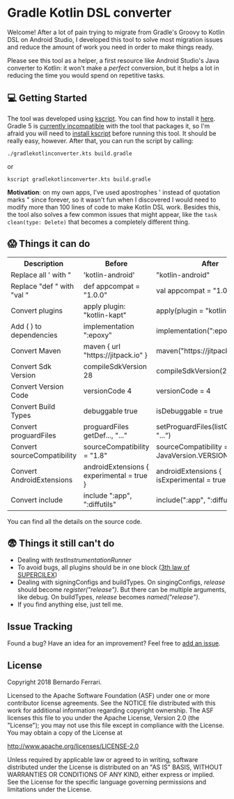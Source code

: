 Gradle Kotlin DSL converter
=================

Welcome! After a lot of pain trying to migrate from Gradle's Groovy to Kotlin DSL on Android Studio, I developed this tool to solve most migration issues and reduce the amount of work you need in order to make things ready.

Please see this tool as a helper, a first resource like Android Studio's Java converter to Kotlin: it won't make a _perfect_ conversion, but it helps a lot in reducing the time you would spend on repetitive tasks.


💻 Getting Started
---------------

The tool was developed using [kscript](https://github.com/holgerbrandl/kscript). You can find how to install it [here](https://github.com/holgerbrandl/kscript#installation). 
Gradle 5 is [currently incompatible](https://github.com/holgerbrandl/kscript/issues/197) with the tool that packages it, so I'm afraid you will need to [install kscript](https://github.com/holgerbrandl/kscript#installation) before running this tool. It should be really easy, however. After that, you can run the script by calling:

```
./gradlekotlinconverter.kts build.gradle
```
or 
```
kscript gradlekotlinconverter.kts build.gradle
```

**Motivation**: on my own apps, I've used apostrophes \' instead of quotation marks \" since forever, so it wasn't fun when I discovered I would need to modify more than 100 lines of code to make Kotlin DSL work. Besides this, the tool also solves a few common issues that might appear, like the ```task clean(type: Delete)``` that becomes a completely different thing.


😱 Things it can do
---------------

<table>
    <th>Description</th>
    <th>Before</th>
    <th>After</th>
    <tr>
        <td>Replace all ' with "</td>
        <td>'kotlin-android'</td>
        <td>"kotlin-android"</td>
    </tr>
    <tr>
        <td>Replace "def " with "val "</td>
        <td>def appcompat = "1.0.0"</td>
        <td>val appcompat = "1.0.0"</td>
    </tr>
    <tr>
        <td>Convert plugins</td>
        <td>apply plugin: "kotlin-kapt"</td>
        <td>apply(plugin = "kotlin-kapt")</td>
    </tr>
    <tr>
        <td>Add ( ) to dependencies</td>
        <td>implementation ":epoxy"</td>
        <td>implementation(":epoxy")</td>
    </tr>
    <tr>
        <td>Convert Maven</td>
        <td>maven { url "https://jitpack.io" }</td>
        <td>maven("https://jitpack.io")</td>
    </tr>
    <tr>
        <td>Convert Sdk Version</td>
        <td>compileSdkVersion 28</td>
        <td>compileSdkVersion(28)</td>
    </tr>
    <tr>
        <td>Convert Version Code</td>
        <td>versionCode 4</td>
        <td>versionCode = 4</td>
    </tr>
    <tr>
        <td>Convert Build Types</td>
        <td>debuggable true</td>
        <td>isDebuggable = true</td>
    </tr>
    <tr>
        <td>Convert proguardFiles</td>
        <td>proguardFiles getDef..., "..."</td>
        <td>setProguardFiles(listOf(getDef..., "...")</td>
    </tr>
    <tr>
        <td>Convert sourceCompatibility</td>
        <td>sourceCompatibility = "1.8"</td>
        <td>sourceCompatibility = JavaVersion.VERSION_1_8</td>
    </tr>
     <tr>
          <td>Convert AndroidExtensions</td>
          <td>androidExtensions { experimental = true }</td>
          <td>androidExtensions { isExperimental = true }</td>
     </tr>
     <tr>
          <td>Convert include</td>
          <td>include ":app", ":diffutils"</td>
          <td>include(":app", ":diffutils")</td>
     </tr>
</table>

You can find all the details on the source code.

😨 Things it still can't do
-------
- Dealing with _testInstrumentationRunner_
- To avoid bugs, all plugins should be in one block ([3th law of SUPERCILEX](https://twitter.com/SUPERCILEX/status/1079832024456749059))
- Dealing with signingConfigs and buildTypes. On singingConfigs, _release_ should become _register("release")_. But there can be multiple arguments, like debug. On buildTypes, _release_ becomes _named("release")_.
- If you find anything else, just tell me.


Issue Tracking
-------
Found a bug? Have an idea for an improvement? Feel free to [add an issue](../../issues).

License
-------

Copyright 2018 Bernardo Ferrari.

Licensed to the Apache Software Foundation (ASF) under one or more contributor
license agreements.  See the NOTICE file distributed with this work for
additional information regarding copyright ownership.  The ASF licenses this
file to you under the Apache License, Version 2.0 (the "License"); you may not
use this file except in compliance with the License.  You may obtain a copy of
the License at

http://www.apache.org/licenses/LICENSE-2.0

Unless required by applicable law or agreed to in writing, software
distributed under the License is distributed on an "AS IS" BASIS, WITHOUT
WARRANTIES OR CONDITIONS OF ANY KIND, either express or implied.  See the
License for the specific language governing permissions and limitations under
the License.